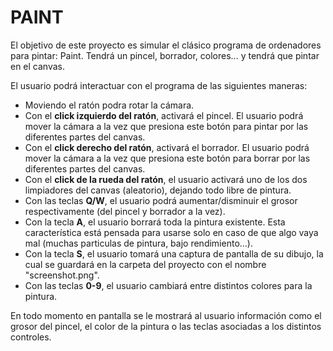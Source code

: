 # PAINT

El objetivo de este proyecto es simular el clásico programa de ordenadores para pintar: Paint. Tendrá un pincel, borrador, colores... y tendrá que pintar en el canvas.

El usuario podrá interactuar con el programa de las siguientes maneras:

 - Moviendo el ratón podra rotar la cámara.
 - Con el __**click izquierdo del ratón**__, activará el pincel. El usuario podrá mover la cámara a la vez que presiona este botón para pintar por las diferentes partes del canvas.
- Con el __**click derecho del ratón**__, activará el borrador. El usuario podrá mover la cámara a la vez que presiona este botón para borrar por las diferentes partes del canvas.
- Con el __**click de la rueda del ratón**__, el usuario activará uno de los dos limpiadores del canvas (aleatorio), dejando todo libre de pintura.
- Con las teclas **Q/W**, el usuario podrá aumentar/disminuir el grosor respectivamente (del pincel y borrador a la vez).
- Con la tecla **A**, el usuario borrará toda la pintura existente. Esta característica está pensada para usarse solo en caso de que algo vaya mal (muchas particulas de pintura, bajo rendimiento...).
- Con la tecla **S**, el usuario tomará una captura de pantalla de su dibujo, la cual se guardará en la carpeta del proyecto con el nombre "screenshot.png". 
- Con las teclas **0-9**, el usuario cambiará entre distintos colores para la pintura.

En todo momento en pantalla se le mostrará al usuario información como el grosor del pincel, el color de la pintura o las teclas asociadas a los distintos controles.
 
